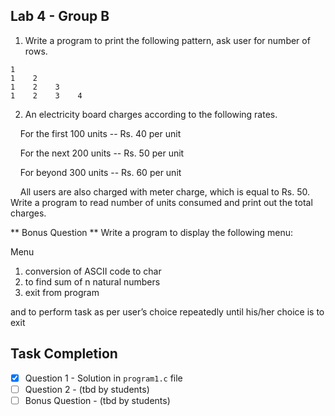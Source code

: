 ## Lab 4 - Group B

1. Write a program to print the following pattern, ask user for number of rows.

```
1
1    2
1    2    3
1    2    3    4
```

2. An electricity board charges according to the following rates.

&nbsp;&nbsp;&nbsp;&nbsp;For the first 100 units -- Rs. 40 per unit

&nbsp;&nbsp;&nbsp;&nbsp;For the next 200 units -- Rs. 50 per unit

&nbsp;&nbsp;&nbsp;&nbsp;For beyond 300 units -- Rs. 60 per unit

&nbsp;&nbsp;&nbsp;&nbsp;All users are also charged with meter charge, which is equal to Rs. 50. Write a program to read number of units consumed and print out the total charges.

** Bonus Question **
Write a program to display the following menu:

Menu

1. conversion of ASCII code to char
2. to find sum of n natural numbers
3. exit from program

and to perform task as per user’s choice repeatedly until his/her choice is to exit

## Task Completion

- [x] Question 1 - Solution in `program1.c` file
- [ ] Question 2 - (tbd by students)
- [ ] Bonus Question - (tbd by students)
